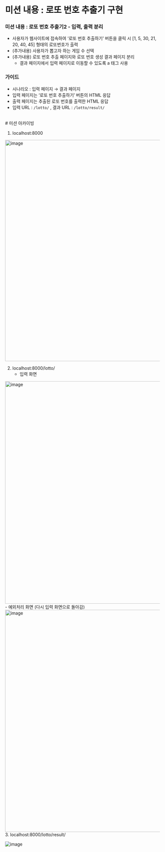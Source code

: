 # 미션 내용 : 로또 번호 추출기 구현

### 미션 내용 : 로또 번호 추출기2 - 입력, 출력 분리

- 사용자가 웹사이트에 접속하여 ‘로또 번호 추출하기’ 버튼을 클릭 시 [1, 5, 30, 21, 20, 40, 45] 형태의 로또번호가 출력
- (추가내용) 사용자가 뽑고자 하는 게임 수 선택
- (추가내용) 로또 번호 추출 페이지와 로또 번호 생성 결과 페이지 분리
    - 결과 페이지에서 입력 페이지로 이동할 수 있도록 a 태그 사용

### 가이드
- 시나리오 : 입력 페이지 → 결과 페이지
- 입력 페이지는 ‘로또 번호 추출하기’ 버튼의 HTML 응답
- 출력 페이지는 추출된 로또 번호를 출력한 HTML 응답
- 입력 URL : `/lotto/` , 결과 URL : `/lotto/result/`

</br> 
# 미션 아카이빙 

1. localhost:8000
<img width="717" alt="image" src="https://user-images.githubusercontent.com/62318430/161463453-9c6868f5-d9a9-4fe2-9d9b-302e3bb33a1d.png">

</br>

2. localhost:8000/lotto/ 
    - 입력 화면 
<img width="721" alt="image" src="https://user-images.githubusercontent.com/62318430/161463481-977c3de6-97d7-422b-af48-241a7d14b6d1.png">
    - 예외처리 화면 (다시 입력 화면으로 돌아감) 
<img width="720" alt="image" src="https://user-images.githubusercontent.com/62318430/161463544-d597342f-2a9f-43b7-9821-d7e822cea6be.png">

</br>
3. localhost:8000/lotto/result/

![image](https://user-images.githubusercontent.com/62318430/161463669-1cdbb3cf-7350-4c63-a6db-d191792d7942.png)

